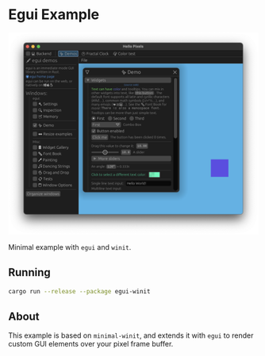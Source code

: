 # Egui Example

![Egui Example](../../img/egui-winit.png)

Minimal example with `egui` and `winit`.

## Running

```bash
cargo run --release --package egui-winit
```

## About

This example is based on `minimal-winit`, and extends it with `egui` to render custom GUI elements over your pixel frame buffer.
